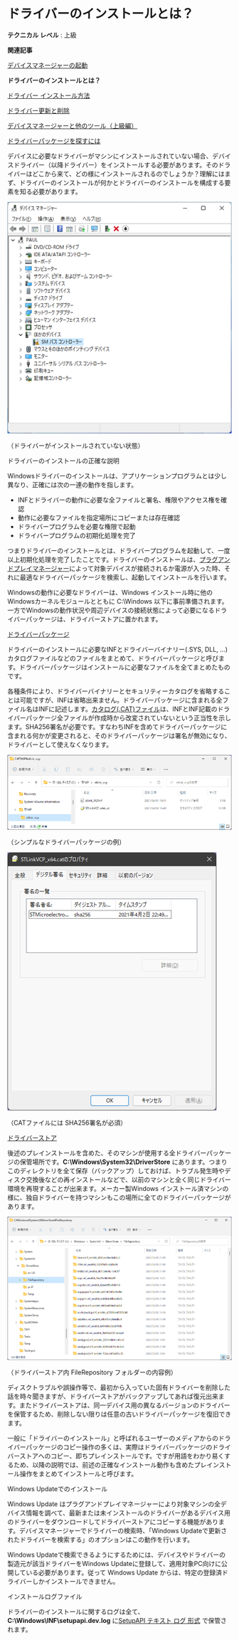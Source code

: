 # ドライバーのインストールとは？

**テクニカル レベル** : 上級

**関連記事**

[デバイスマネージャーの起動](https://answers.microsoft.com/ja-jp/windows/forum/all/%E3%83%87%E3%83%90%E3%82%A4%E3%82%B9%E3%83%9E/981a79d0-cf25-460b-9b94-6426dfafca74)

**ドライバーのインストールとは？**

[ドライバー インストール方法](https://answers.microsoft.com/ja-jp/windows/forum/windows_11-hardware/%e3%83%89%e3%83%a9%e3%82%a4%e3%83%90%e3%83%bc/b6b95c1a-bd55-4ba3-878a-db0b36602f30)

[ドライバー更新と削除](https://answers.microsoft.com/ja-jp/windows/forum/windows_11-hardware/%e3%83%89%e3%83%a9%e3%82%a4%e3%83%90%e3%83%bc/8f602fc4-433f-4b5e-b948-178d0a51c11d)

[デバイスマネージャーと他のツール（上級編）](https://answers.microsoft.com/ja-jp/windows/forum/windows_11-hardware/%e3%83%87%e3%83%90%e3%82%a4%e3%82%b9%e3%83%9e/121166d7-ec27-49ad-a470-4473fcf8a703)

[ドライバーパッケージを探すには](https://answers.microsoft.com/ja-jp/windows/forum/windows_11-hardware/%e3%83%89%e3%83%a9%e3%82%a4%e3%83%90%e3%83%bc/b82904f7-d567-4fdc-9e2f-4239389eef93)  
  
デバイスに必要なドライバーがマシンにインストールされていない場合、デバイスドライバー（以降ドライバー）をインストールする必要があります。そのドライバーはどこから来て、どの様にインストールされるのでしょうか？理解にはまず、ドライバーのインストールが何かとドライバーのインストールを構成する要素を知る必要があります。

[![画像](261829c1-9080-4927-8174-3e9b66a7cd1a.png)](261829c1-9080-4927-8174-3e9b66a7cd1a.png)

（ドライバーがインストールされていない状態）

ドライバーのインストールの正確な説明

Windowsドライバーのインストールは、アプリケーションプログラムとは少し異なり、正確には次の一連の動作を指します。

- INFとドライバーの動作に必要な全ファイルと署名、権限やアクセス権を確認
- 動作に必要なファイルを指定場所にコピーまたは存在確認
- ドライバープログラムを必要な権限で起動
- ドライバープログラムの初期化処理を完了

つまりドライバーのインストールとは、ドライバープログラムを起動して、一度以上初期化処理を完了したことです。ドライバーのインストールは、[プラグアンドプレイマネージャー](https://docs.microsoft.com/ja-jp/windows-hardware/drivers/install/pnp-manager?WT.mc_id=WDIT-MVP-35878)によって対象デバイスが接続されるか電源が入った時、それに最適なドライバーパッケージを検索し、起動してインストールを行います。

Windowsの動作に必要なドライバーは、Windows インストール時に他のWindowsカーネルモジュールとともに C:\Windows 以下に事前準備されます。一方でWindowsの動作状況や周辺デバイスの接続状態によって必要になるドライバーパッケージは、ドライバーストアに置かれます。

[ドライバーパッケージ](https://docs.microsoft.com/ja-jp/windows-hardware/drivers/install/driver-packages?WT.mc_id=WDIT-MVP-35878)

ドライバーのインストールに必要なINFとドライバーバイナリー(.SYS, DLL, ...) カタログファイルなどのファイルをまとめて、ドライバーパッケージと呼びます。ドライバーパッケージはインストールに必要なファイルを全てまとめたものです。

各種条件により、ドライバーバイナリーとセキュリティーカタログを省略することは可能ですが、INFは省略出来ません。ドライバーパッケージに含まれる全ファイル名はINFに記述します。[カタログ(.CAT)ファイル](https://docs.microsoft.com/ja-jp/windows-hardware/drivers/install/catalog-files?WT.mc_id=WDIT-MVP-35878)は、INFとINF記載のドライバーパッケージ全ファイルが作成時から改変されていないという正当性を示します。SHA256署名が必要です。すなわちINFを含めてドライバーパッケージに含まれる何かが変更されると、そのドライバーパッケージは署名が無効になり、ドライバーとして使えなくなります。

[![画像](74740b5a-6c50-47b5-aab2-87d6f2086c8f.png)](74740b5a-6c50-47b5-aab2-87d6f2086c8f.png)

（シンプルなドライバーパッケージの例）

[![画像](e980f23a-e9dc-4c1d-b536-3bac134d4f18.png)](e980f23a-e9dc-4c1d-b536-3bac134d4f18.png)

（CATファイルには SHA256署名が必須）

[ドライバーストア](https://docs.microsoft.com/ja-jp/windows-hardware/drivers/install/driver-store?WT.mc_id=WDIT-MVP-35878)

後述のプレインストールを含めた、そのマシンが使用する全ドライバーパッケージの保管場所です。**C:\Windows\System32\DriverStore** にあります。つまりこのディレクトリを全て保存（バックアップ）しておけば、トラブル発生時やディスク交換後などの再インストールなどで、以前のマシンと全く同じドライバー環境を再現することが出来ます。メーカー製Windows インストール済マシンの様に、独自ドライバーを持つマシンもこの場所に全てのドライバーパッケージがあります。

[![画像](c2bee22c-7604-4019-8184-1fd7859d3c1b.png)](c2bee22c-7604-4019-8184-1fd7859d3c1b.png)

（ドライバーストア内 FileRepository フォルダーの内容例）

ディスクトラブルや誤操作等で、最初から入っていた固有ドライバーを削除した話を時々聞きますが、ドライバーストアがバックアップしてあれば復元出来ます。またドライバーストアは、同一デバイス用の異なるバージョンのドライバーを保管するため、削除しない限りは任意の古いドライバーパッケージを復旧できます。

一般に「ドライバーのインストール」と呼ばれるユーザーのメディアからのドライバーパッケージのコピー操作の多くは、実際はドライバーパッケージのドライバーストアへのコピー、即ちプレインストールです。ですが用語をわかり易くするため、以降の説明では、前述の正確なインストール動作も含めたプレインストール操作をまとめてインストールと呼びます。

Windows Updateでのインストール

Windows Update はプラグアンドプレイマネージャーにより対象マシンの全デバイス情報を調べて、最新または未インストールのドライバーがあるデバイス用のドライバーをダウンロードしてドライバーストアにコピーする機能があります。デバイスマネージャーでドライバーの検索時、「Windows Updateで更新されたドライバーを検索する」のオプションはこの動作を行います。

Windows Updateで検索できるようにするためには、デバイスやドライバーの製造元が該当ドライバーをWindows Updateに登録して、適用対象PC向けに公開している必要があります。従って Windows Update からは、特定の登録済ドライバーしかインストールできません。

インストールログファイル

ドライバーのインストールに関するログは全て、**C:\Windows\INF\setupapi.dev.log** に[SetupAPI テキスト ログ 形式](https://docs.microsoft.com/ja-jp/windows-hardware/drivers/install/setupapi-text-logs?WT.mc_id=WDIT-MVP-35878) で保管されます。

